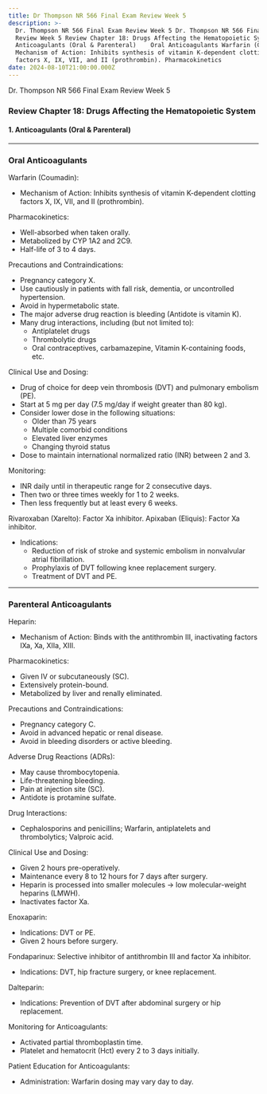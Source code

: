 ```yaml
---
title: Dr Thompson NR 566 Final Exam Review Week 5
description: >-
  Dr. Thompson NR 566 Final Exam Review Week 5 Dr. Thompson NR 566 Final Exam
  Review Week 5 Review Chapter 18: Drugs Affecting the Hematopoietic System 1.
  Anticoagulants (Oral & Parenteral)    Oral Anticoagulants Warfarin (Coumadin):
  Mechanism of Action: Inhibits synthesis of vitamin K-dependent clotting
  factors X, IX, VII, and II (prothrombin). Pharmacokinetics
date: 2024-08-10T21:00:00.000Z
---
```


Dr. Thompson NR 566 Final Exam Review Week 5

### Review Chapter 18: Drugs Affecting the Hematopoietic System

#### 1. Anticoagulants (Oral & Parenteral)

***

### Oral Anticoagulants

Warfarin (Coumadin):

* Mechanism of Action: Inhibits synthesis of vitamin K-dependent clotting factors X, IX, VII, and II (prothrombin).

Pharmacokinetics:

* Well-absorbed when taken orally.
* Metabolized by CYP 1A2 and 2C9.
* Half-life of 3 to 4 days.

Precautions and Contraindications:

* Pregnancy category X.
* Use cautiously in patients with fall risk, dementia, or uncontrolled hypertension.
* Avoid in hypermetabolic state.
* The major adverse drug reaction is bleeding (Antidote is vitamin K).
* Many drug interactions, including (but not limited to):
  * Antiplatelet drugs
  * Thrombolytic drugs
  * Oral contraceptives, carbamazepine, Vitamin K-containing foods, etc.

Clinical Use and Dosing:

* Drug of choice for deep vein thrombosis (DVT) and pulmonary embolism (PE).
* Start at 5 mg per day (7.5 mg/day if weight greater than 80 kg).
* Consider lower dose in the following situations:
  * Older than 75 years
  * Multiple comorbid conditions
  * Elevated liver enzymes
  * Changing thyroid status
* Dose to maintain international normalized ratio (INR) between 2 and 3.

Monitoring:

* INR daily until in therapeutic range for 2 consecutive days.
* Then two or three times weekly for 1 to 2 weeks.
* Then less frequently but at least every 6 weeks.

Rivaroxaban (Xarelto): Factor Xa inhibitor.
Apixaban (Eliquis): Factor Xa inhibitor.

* Indications:
  * Reduction of risk of stroke and systemic embolism in nonvalvular atrial fibrillation.
  * Prophylaxis of DVT following knee replacement surgery.
  * Treatment of DVT and PE.

***

### Parenteral Anticoagulants

Heparin:

* Mechanism of Action: Binds with the antithrombin III, inactivating factors IXa, Xa, XIIa, XIII.

Pharmacokinetics:

* Given IV or subcutaneously (SC).
* Extensively protein-bound.
* Metabolized by liver and renally eliminated.

Precautions and Contraindications:

* Pregnancy category C.
* Avoid in advanced hepatic or renal disease.
* Avoid in bleeding disorders or active bleeding.

Adverse Drug Reactions (ADRs):

* May cause thrombocytopenia.
* Life-threatening bleeding.
* Pain at injection site (SC).
* Antidote is protamine sulfate.

Drug Interactions:

* Cephalosporins and penicillins; Warfarin, antiplatelets and thrombolytics; Valproic acid.

Clinical Use and Dosing:

* Given 2 hours pre-operatively.
* Maintenance every 8 to 12 hours for 7 days after surgery.
* Heparin is processed into smaller molecules → low molecular-weight heparins (LMWH).
* Inactivates factor Xa.

Enoxaparin:

* Indications: DVT or PE.
* Given 2 hours before surgery.

Fondaparinux: Selective inhibitor of antithrombin III and factor Xa inhibitor.

* Indications: DVT, hip fracture surgery, or knee replacement.

Dalteparin:

* Indications: Prevention of DVT after abdominal surgery or hip replacement.

Monitoring for Anticoagulants:

* Activated partial thromboplastin time.
* Platelet and hematocrit (Hct) every 2 to 3 days initially.

Patient Education for Anticoagulants:

* Administration: Warfarin dosing may vary day to day.
